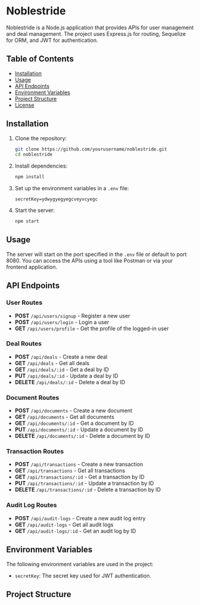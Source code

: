 # Noblestride

Noblestride is a Node.js application that provides APIs for user management and deal management. The project uses Express.js for routing, Sequelize for ORM, and JWT for authentication.

## Table of Contents

- [Installation](#installation)
- [Usage](#usage)
- [API Endpoints](#api-endpoints)
- [Environment Variables](#environment-variables)
- [Project Structure](#project-structure)
- [License](#license)

## Installation

1. Clone the repository:
    ```sh
    git clone https://github.com/yourusername/noblestride.git
    cd noblestride
    ```

2. Install dependencies:
    ```sh
    npm install
    ```

3. Set up the environment variables in a `.env` file:
    ```env
    secretKey=ydwygyegyegcveyvcyegc
    ```

4. Start the server:
    ```sh
    npm start
    ```

## Usage

The server will start on the port specified in the `.env` file or default to port 8080. You can access the APIs using a tool like Postman or via your frontend application.

## API Endpoints

### User Routes

- **POST** `/api/users/signup` - Register a new user
- **POST** `/api/users/login` - Login a user
- **GET** `/api/users/profile` - Get the profile of the logged-in user

### Deal Routes

- **POST** `/api/deals` - Create a new deal
- **GET** `/api/deals` - Get all deals
- **GET** `/api/deals/:id` - Get a deal by ID
- **PUT** `/api/deals/:id` - Update a deal by ID
- **DELETE** `/api/deals/:id` - Delete a deal by ID

### Document Routes

- **POST** `/api/documents` - Create a new document
- **GET** `/api/documents` - Get all documents
- **GET** `/api/documents/:id` - Get a document by ID
- **PUT** `/api/documents/:id` - Update a document by ID
- **DELETE** `/api/documents/:id` - Delete a document by ID

### Transaction Routes

- **POST** `/api/transactions` - Create a new transaction
- **GET** `/api/transactions` - Get all transactions
- **GET** `/api/transactions/:id` - Get a transaction by ID
- **PUT** `/api/transactions/:id` - Update a transaction by ID
- **DELETE** `/api/transactions/:id` - Delete a transaction by ID

### Audit Log Routes

- **POST** `/api/audit-logs` - Create a new audit log entry
- **GET** `/api/audit-logs` - Get all audit logs
- **GET** `/api/audit-logs/:id` - Get an audit log by ID

## Environment Variables

The following environment variables are used in the project:

- `secretKey`: The secret key used for JWT authentication.

## Project Structure
